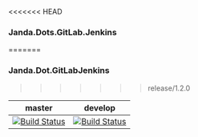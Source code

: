 <<<<<<< HEAD
### Janda.Dots.GitLab.Jenkins
=======
### Janda.Dot.GitLabJenkins
>>>>>>> release/1.2.0

| master | develop |
|:------:|:-----------:|
|[![Build Status](http://nas:8081/buildStatus/icon?job=Janda.Dot.GitLabJenkins/master)](http://nas:8081/job/Janda.Dot.GitLabJenkins/job/master)|[![Build Status](http://nas:8081/buildStatus/icon?job=Janda.Dot.GitLabJenkins/develop)](http://nas:8081/job/Janda.Dot.GitLabJenkins/job/develop)|




